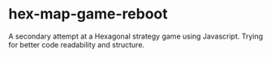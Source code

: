 # hex-map-game-reboot
A secondary attempt at a Hexagonal strategy game using Javascript. Trying for better code readability and structure. 
